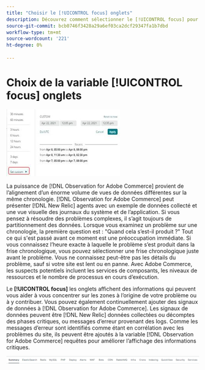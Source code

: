 ```yaml
---
title: "Choisir le [!UICONTROL focus] onglets"
description: Découvrez comment sélectionner le [!UICONTROL focus] pour observer les zones qui posent problème.
source-git-commit: bcb0746f3428a29a6ef03ca2dcf29347fa1b7dbd
workflow-type: tm+mt
source-wordcount: '221'
ht-degree: 0%

---
```


# Choix de la variable [!UICONTROL focus] onglets

![Choisir les onglets de sélection](../../assets/tools/observation-for-adobe-commerce/choosing-the-focus-tabs-1.jpg)

La puissance de [!DNL Observation for Adobe Commerce] provient de l’alignement d’un énorme volume de vues de données différentes sur la même chronologie. [!DNL Observation for Adobe Commerce] peut présenter [!DNL New Relic] agents avec un exemple de données collecté et une vue visuelle des journaux du système et de l’application. Si vous pensez à résoudre des problèmes complexes, il s’agit toujours de partitionnement des données. Lorsque vous examinez un problème sur une chronologie, la première question est : &quot;Quand cela s’est-il produit ?&quot; Tout ce qui s&#39;est passé avant ce moment est une préoccupation immédiate. Si vous connaissez l’heure exacte à laquelle le problème s’est produit dans la frise chronologique, vous pouvez sélectionner une frise chronologique juste avant le problème. Vous ne connaissez peut-être pas les détails du problème, sauf si votre site est lent ou en panne. Avec Adobe Commerce, les suspects potentiels incluent les services de composants, les niveaux de ressources et le nombre de processus en cours d’exécution.

Le **[!UICONTROL focus]** les onglets affichent des informations qui peuvent vous aider à vous concentrer sur les zones à l’origine de votre problème ou à y contribuer. Vous pouvez également continuellement ajouter des signaux de données à [!DNL Observation for Adobe Commerce]. Les signaux de données peuvent être [!DNL New Relic] données collectées ou décomptes des phases critiques, ou messages d’erreur provenant des logs. Comme les messages d’erreur sont identifiés comme étant en corrélation avec les problèmes du site, ils peuvent être ajoutés à la variable [!DNL Observation for Adobe Commerce] requêtes pour améliorer l’affichage des informations critiques.

![Choisir les onglets de sélection](../../assets/tools/observation-for-adobe-commerce/choosing-the-focus-tabs-2.jpeg)

